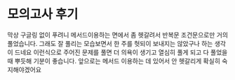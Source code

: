 # 모의고사 후기

막상 구글링 없이 푸려니 메서드이용하는 면에서 좀 헷갈려서 반복문 조건문으로만 거의 풀었습니다.
그래도 잘 풀리는 모습보면서 한 주를 헛되이 보내지는 않았구나 하는 생각이 드네요
이런식으로 주어진 문제를 풀면 더 의욕이 생기고 열심히 풀게 되고 다 풀었을 때 뿌듯해 기분이 좋습니다.
앞으로는 메서드 이용하는 데 있어서 안 헷갈리게 확실히 숙지해야겠어요

